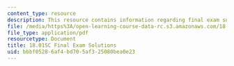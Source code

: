 ```yaml
---
content_type: resource
description: This resource contains information regarding final exam solutions.
file: /media/https%3A/open-learning-course-data-rc.s3.amazonaws.com/18-01sc-single-variable-calculus-fall-2010/bbbf05286af4bd705af325080bea0e23_MIT18_01SCF10_finalsol.pdf
file_type: application/pdf
resourcetype: Document
title: 18.01SC Final Exam Solutions
uid: bbbf0528-6af4-bd70-5af3-25080bea0e23
---
```

